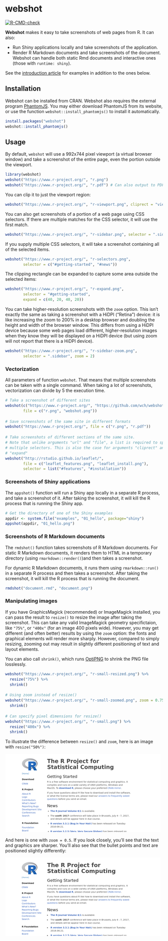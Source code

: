 
# webshot

<!-- badges: start -->

[![R-CMD-check](https://github.com/wch/webshot/workflows/R-CMD-check/badge.svg)](https://github.com/wch/webshot/actions)
<!-- badges: end -->

**Webshot** makes it easy to take screenshots of web pages from R. It
can also:

-   Run Shiny applications locally and take screenshots of the
    application.
-   Render R Markdown documents and take screenshots of the document.
    Webshot can handle both static Rmd documents and interactive ones
    (those with `runtime: shiny`).

See the [introduction
article](https://wch.github.io/webshot/articles/intro.html) for examples
in addition to the ones below.

## Installation

Webshot can be installed from CRAN. Webshot also requires the external
program [PhantomJS](https://phantomjs.org/). You may either download
PhantomJS from its website, or use the function
`webshot::install_phantomjs()` to install it automatically.

``` r
install.packages("webshot")
webshot::install_phantomjs()
```

## Usage

By default, `webshot` will use a 992x744 pixel viewport (a virtual
browser window) and take a screenshot of the entire page, even the
portion outside the viewport.

``` r
library(webshot)
webshot("https://www.r-project.org/", "r.png")
webshot("https://www.r-project.org/", "r.pdf") # Can also output to PDF
```

You can clip it to just the viewport region:

``` r
webshot("https://www.r-project.org/", "r-viewport.png", cliprect = "viewport")
```

You can also get screenshots of a portion of a web page using CSS
selectors. If there are multiple matches for the CSS selector, it will
use the first match.

``` r
webshot("https://www.r-project.org/", "r-sidebar.png", selector = ".sidebar")
```

If you supply multiple CSS selectors, it will take a screenshot
containing all of the selected items.

``` r
webshot("https://www.r-project.org/", "r-selectors.png",
        selector = c("#getting-started", "#news"))
```

The clipping rectangle can be expanded to capture some area outside the
selected items:

``` r
webshot("https://www.r-project.org/", "r-expand.png",
        selector = "#getting-started",
        expand = c(40, 20, 40, 20))
```

You can take higher-resolution screenshots with the `zoom` option. This
isn’t exactly the same as taking a screenshot with a HiDPI (“Retina”)
device: it is like increasing the zoom to 200% in a desktop browser and
doubling the height and width of the browser window. This differs from
using a HiDPI device because some web pages load different,
higher-resolution images when they know they will be displayed on a
HiDPI device (but using zoom will not report that there is a HiDPI
device).

``` r
webshot("https://www.r-project.org/", "r-sidebar-zoom.png",
        selector = ".sidebar", zoom = 2)
```

### Vectorization

All parameters of function `webshot`. That means that multiple
screenshots can be taken with a single command. When taking a lot of
screenshots, vectorization can divide by 5 the execution time.

``` r
# Take a screenshot of different sites
webshot(c("https://www.r-project.org/", "https://github.com/wch/webshot"),
        file = c("r.png", "webshot.png"))

# Save screenshots of the same site in different formats
webshot("https://www.r-project.org/", file = c("r.png", "r.pdf"))

# Take screenshots of different sections of the same site.
# Note that unlike arguments "url" and "file", a list is required to specify
# multiple selectors. This is also the case for arguments "cliprect" and
# "expand"
webshot("http://rstudio.github.io/leaflet/",
        file = c("leaflet_features.png", "leaflet_install.png"),
        selector = list("#features", "#installation"))
```

### Screenshots of Shiny applications

The `appshot()` function will run a Shiny app locally in a separate R
process, and take a screenshot of it. After taking the screenshot, it
will kill the R process that is running the Shiny app.

``` r
# Get the directory of one of the Shiny examples
appdir <- system.file("examples", "01_hello", package="shiny")
appshot(appdir, "01_hello.png")
```

### Screenshots of R Markdown documents

The `rmdshot()` function takes screenshots of R Markdown documents. For
static R Markdown documents, it renders them to HTML in a temporary
directory (using `rmarkdown::render()`)and then takes a screenshot.

For dynamic R Markdown documents, it runs them using `rmarkdown::run()`
in a separate R process and then takes a screenshot. After taking the
screenshot, it will kill the R process that is running the document.

``` r
rmdshot("document.rmd", "document.png")
```

### Manipulating images

If you have GraphicsMagick (recommended) or ImageMagick installed, you
can pass the result to `resize()` to resize the image after taking the
screenshot. This can take any valid ImageMagick geometry specifictaion,
like `"75%"`, or `"400x"` (for an image 400 pixels wide). However, you
may get different (and often better) results by using the `zoom` option:
the fonts and graphical elements will render more sharply. However,
compared to simply resizing, zooming out may result in slightly
different positioning of text and layout elements.

You can also call `shrink()`, which runs
[OptiPNG](http://optipng.sourceforge.net/) to shrink the PNG file
losslessly.

``` r
webshot("https://www.r-project.org/", "r-small-resized.png") %>%
  resize("75%") %>%
  shrink()

# Using zoom instead of resize()
webshot("https://www.r-project.org/", "r-small-zoomed.png", zoom = 0.75) %>%
  shrink()

# Can specify pixel dimensions for resize()
webshot("https://www.r-project.org/", "r-small.png") %>%
  resize("400x") %>%
  shrink()
```

To illustrate the difference between `resize()` and `zoom`, here is an
image with `resize("50%")`:

![](man/figures/r-small-resized.png)

And here is one with `zoom = 0.5`. If you look closely, you’ll see that
the text and graphics are sharper. You’ll also see that the bullet
points and text are positioned slightly differently:

![](man/figures/r-small-zoomed.png)
